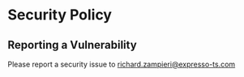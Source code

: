 # Security Policy

## Reporting a Vulnerability

Please report a security issue to richard.zampieri@expresso-ts.com
